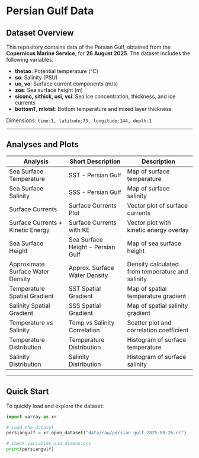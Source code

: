 # Persian Gulf Data

## Dataset Overview
This repository contains data of the Persian Gulf, obtained from the **Copernicus Marine Service**, for **26 August 2025**. 
The dataset includes the following variables:

- **thetao**: Potential temperature (°C)  
- **so**: Salinity (PSU)  
- **uo, vo**: Surface current components (m/s)  
- **zos**: Sea surface height (m)  
- **siconc, sithick, usi, vsi**: Sea ice concentration, thickness, and ice currents  
- **bottomT, mlotst**: Bottom temperature and mixed layer thickness  

Dimensions: `time:1, latitude:73, longitude:144, depth:1`  

---

## Analyses and Plots

| Analysis | Short Description | Description |
|----------|-----------------|------------|
| Sea Surface Temperature | SST - Persian Gulf | Map of surface temperature |
| Sea Surface Salinity | SSS - Persian Gulf | Map of surface salinity |
| Surface Currents | Surface Currents Plot | Vector plot of surface currents |
| Surface Currents + Kinetic Energy | Surface Currents with KE | Vector plot with kinetic energy overlay |
| Sea Surface Height | Sea Surface Height - Persian Gulf | Map of sea surface height |
| Approximate Surface Water Density | Approx. Surface Water Density | Density calculated from temperature and salinity |
| Temperature Spatial Gradient | SST Spatial Gradient | Map of spatial temperature gradient |
| Salinity Spatial Gradient | SSS Spatial Gradient | Map of spatial salinity gradient |
| Temperature vs Salinity | Temp vs Salinity Correlation | Scatter plot and correlation coefficient |
| Temperature Distribution | Temperature Distribution | Histogram of surface temperature |
| Salinity Distribution | Salinity Distribution | Histogram of surface salinity |

---

## Quick Start

To quickly load and explore the dataset:

```python
import xarray as xr

# Load the dataset
persiangulf = xr.open_dataset("data/raw/persian_gulf_2025-08-26.nc")

# Check variables and dimensions
print(persiangulf)

